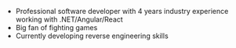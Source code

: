 - Professional software developer with 4 years industry experience working with .NET/Angular/React
- Big fan of fighting games
- Currently developing reverse engineering skills
